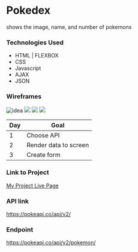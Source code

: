 # Pokedex

shows the image, name, and number of pokemons

### Technologies Used

- HTML       |  FLEXBOX
- CSS
- Javascript
- AJAX
- JSON

### Wireframes

![idea](https://i.imgur.com/TgcnQIE.png)
![](https://i.imgur.com/IKre449.png)
![](https://i.imgur.com/4vnjKYV.png)
![](https://i.imgur.com/rNPZy3C.png)

| Day | Goal |
|-----| ---- |
|1    | Choose API|
|2    | Render data to screen |
|3    | Create form |


### Link to Project
[My Project Live Page](https://projectone-kappa.vercel.app/)

### API link
https://pokeapi.co/api/v2/

### Endpoint
https://pokeapi.co/api/v2/pokemon/